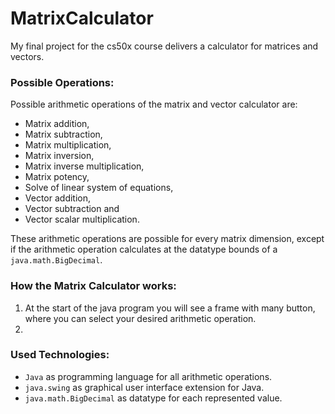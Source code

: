 # MatrixCalculator

My final project for the cs50x course delivers a calculator for matrices and vectors.

### Possible Operations:
Possible arithmetic operations of the matrix and vector calculator are:
* Matrix addition,
* Matrix subtraction,
* Matrix multiplication,
* Matrix inversion,
* Matrix inverse multiplication,
* Matrix potency,
* Solve of linear system of equations,
* Vector addition,
* Vector subtraction and
* Vector scalar multiplication.

These arithmetic operations are possible for every matrix dimension,
except if the arithmetic operation calculates at the datatype bounds of a `java.math.BigDecimal`.

### How the Matrix Calculator works:
1. At the start of the java program you will see a frame with many button,
   where you can select your desired arithmetic operation.
2. 

### Used Technologies:
* `Java` as programming language for all arithmetic operations.
* `java.swing` as graphical user interface extension for Java.
* `java.math.BigDecimal` as datatype for each represented value.
